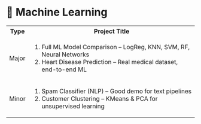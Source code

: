 # 🤖 Machine Learning
<table>
  <tr>
    <th>Type</th>
    <th>Project Title</th>
  </tr>
  <tr>
    <td>Major</td>
    <td>
      <ol>
        <li>Full ML Model Comparison – LogReg, KNN, SVM, RF, Neural Networks</li>
        <li>Heart Disease Prediction – Real medical dataset, end-to-end ML</li>
      </ol>
    </td>
  </tr>
  <tr>
    <td>Minor</td>
    <td>
      <ol>
        <li>Spam Classifier (NLP) – Good demo for text pipelines</li>
        <li>Customer Clustering – KMeans & PCA for unsupervised learning</li>
      </ol>
    </td>
  </tr>
</table>
